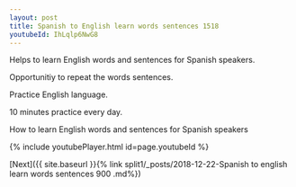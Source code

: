 ```yaml
---
layout: post
title: Spanish to English learn words sentences 1518 
youtubeId: IhLqlp6NwG8
---
```

 
 
Helps to learn English words and sentences for Spanish speakers.

Opportunitiy to repeat the words sentences. 

Practice English language. 
 
10 minutes practice every day. 
 
How to learn English words and sentences for Spanish speakers 
 
{% include youtubePlayer.html id=page.youtubeId %}
 
 
[Next]({{ site.baseurl }}{% link  split1/_posts/2018-12-22-Spanish to english learn words sentences 900 .md%})
 
